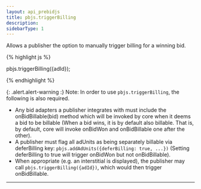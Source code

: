 ```yaml
---
layout: api_prebidjs
title: pbjs.triggerBilling
description:
sidebarType: 1
---
```



Allows a publisher the option to manually trigger billing for a winning bid.

{% highlight js %}

pbjs.triggerBilling({adId});

{% endhighlight %}

{: .alert.alert-warning :}
Note: In order to use `pbjs.triggerBilling`, the following is also required.

- Any bid adapters a publisher integrates with must include the onBidBillable(bid) method which will be invoked by core when it deems a bid to be billable (When a bid wins, it is by default also billable. That is, by default, core will invoke onBidWon and onBidBillable one after the other).
- A publisher must flag all adUnits as being separately billable via deferBilling key: `pbjs.addAdUnits({deferBilling: true, ...})` (Setting deferBilling to true will trigger onBidWon but not onBidBillable).
- When appropriate (e.g. an interstitial is displayed), the publisher may call `pbjs.triggerBilling({adId})`, which would then trigger onBidBillable.


<hr class="full-rule" />
